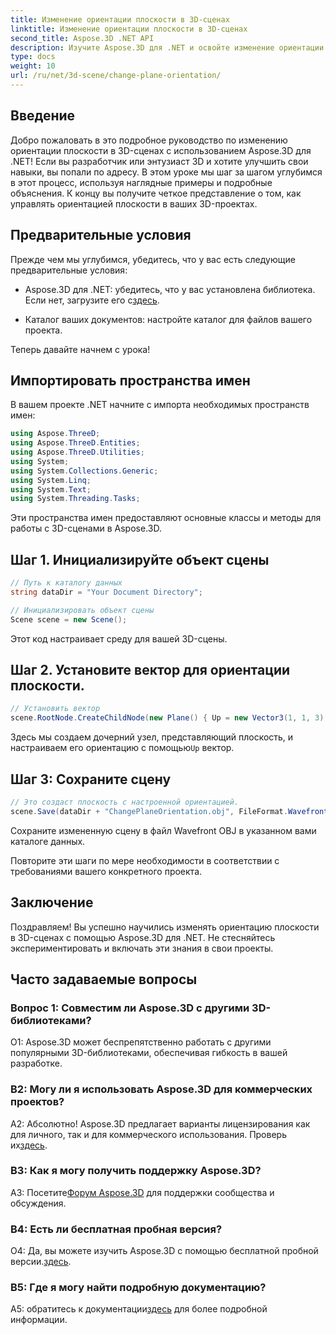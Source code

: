 ```yaml
---
title: Изменение ориентации плоскости в 3D-сценах
linktitle: Изменение ориентации плоскости в 3D-сценах
second_title: Aspose.3D .NET API
description: Изучите Aspose.3D для .NET и освойте изменение ориентации плоскости в 3D-сценах. Следуйте нашему пошаговому руководству для бесшовной интеграции.
type: docs
weight: 10
url: /ru/net/3d-scene/change-plane-orientation/
---
```

## Введение

Добро пожаловать в это подробное руководство по изменению ориентации плоскости в 3D-сценах с использованием Aspose.3D для .NET! Если вы разработчик или энтузиаст 3D и хотите улучшить свои навыки, вы попали по адресу. В этом уроке мы шаг за шагом углубимся в этот процесс, используя наглядные примеры и подробные объяснения. К концу вы получите четкое представление о том, как управлять ориентацией плоскости в ваших 3D-проектах.

## Предварительные условия

Прежде чем мы углубимся, убедитесь, что у вас есть следующие предварительные условия:

-  Aspose.3D для .NET: убедитесь, что у вас установлена библиотека. Если нет, загрузите его с[здесь](https://releases.aspose.com/3d/net/).

- Каталог ваших документов: настройте каталог для файлов вашего проекта.

Теперь давайте начнем с урока!

## Импортировать пространства имен

В вашем проекте .NET начните с импорта необходимых пространств имен:

```csharp
using Aspose.ThreeD;
using Aspose.ThreeD.Entities;
using Aspose.ThreeD.Utilities;
using System;
using System.Collections.Generic;
using System.Linq;
using System.Text;
using System.Threading.Tasks;
```

Эти пространства имен предоставляют основные классы и методы для работы с 3D-сценами в Aspose.3D.

## Шаг 1. Инициализируйте объект сцены

```csharp
// Путь к каталогу данных
string dataDir = "Your Document Directory";

// Инициализировать объект сцены
Scene scene = new Scene();
```

Этот код настраивает среду для вашей 3D-сцены.

## Шаг 2. Установите вектор для ориентации плоскости.

```csharp
// Установить вектор
scene.RootNode.CreateChildNode(new Plane() { Up = new Vector3(1, 1, 3) });
```

 Здесь мы создаем дочерний узел, представляющий плоскость, и настраиваем его ориентацию с помощью`Up` вектор.

## Шаг 3: Сохраните сцену

```csharp
// Это создаст плоскость с настроенной ориентацией.
scene.Save(dataDir + "ChangePlaneOrientation.obj", FileFormat.WavefrontOBJ);
```

Сохраните измененную сцену в файл Wavefront OBJ в указанном вами каталоге данных.

Повторите эти шаги по мере необходимости в соответствии с требованиями вашего конкретного проекта.

## Заключение

Поздравляем! Вы успешно научились изменять ориентацию плоскости в 3D-сценах с помощью Aspose.3D для .NET. Не стесняйтесь экспериментировать и включать эти знания в свои проекты.

## Часто задаваемые вопросы

### Вопрос 1: Совместим ли Aspose.3D с другими 3D-библиотеками?

О1: Aspose.3D может беспрепятственно работать с другими популярными 3D-библиотеками, обеспечивая гибкость в вашей разработке.

### В2: Могу ли я использовать Aspose.3D для коммерческих проектов?

 А2: Абсолютно! Aspose.3D предлагает варианты лицензирования как для личного, так и для коммерческого использования. Проверь их[здесь](https://purchase.aspose.com/buy).

### В3: Как я могу получить поддержку Aspose.3D?

 A3: Посетите[Форум Aspose.3D](https://forum.aspose.com/c/3d/18) для поддержки сообщества и обсуждения.

### В4: Есть ли бесплатная пробная версия?

 О4: Да, вы можете изучить Aspose.3D с помощью бесплатной пробной версии.[здесь](https://releases.aspose.com/).

### В5: Где я могу найти подробную документацию?

 A5: обратитесь к документации[здесь](https://reference.aspose.com/3d/net/) для более подробной информации.